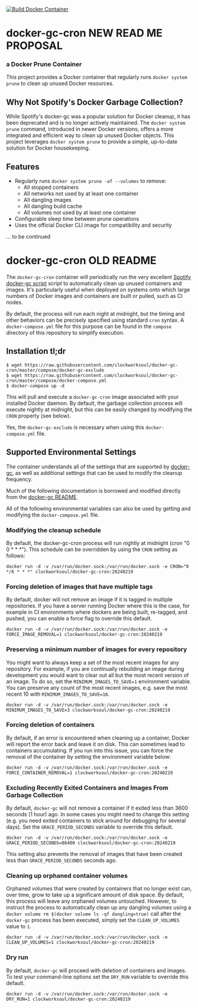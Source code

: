 [![Build Docker Container](https://github.com/Smeeth/docker-gc-cron/actions/workflows/build.yaml/badge.svg?branch=master&event=push)](https://github.com/Smeeth/docker-gc-cron/actions/workflows/build.yaml)

# docker-gc-cron NEW READ ME PROPOSAL
### a Docker Prune Container

This project provides a Docker container that regularly runs `docker system prune` to clean up unused Docker resources.

## Why Not Spotify's Docker Garbage Collection?

While Spotify's docker-gc was a popular solution for Docker cleanup, it has been deprecated and is no longer actively maintained. The `docker system prune` command, introduced in newer Docker versions, offers a more integrated and efficient way to clean up unused Docker objects. This project leverages `docker system prune` to provide a simple, up-to-date solution for Docker housekeeping.

## Features

- Regularly runs `docker system prune -af --volumes` to remove:
  - All stopped containers
  - All networks not used by at least one container
  - All dangling images
  - All dangling build cache
  - All volumes not used by at least one container
- Configurable sleep time between prune operations
- Uses the official Docker CLI image for compatibility and security

... to be continued



# docker-gc-cron OLD README

The `docker-gc-cron` container will periodically run the very excellent [Spotify docker-gc script](https://github.com/spotify/docker-gc) script to automatically clean up unused containers and images.  It's particularly useful when deployed on systems onto which large numbers of Docker images and containers are built or pulled, such as CI nodes.

By default, the process will run each night at midnight, but the timing and other behaviors can be precisely specified using standard `cron` syntax. A `docker-compose.yml` file for this purpose can be found in the `compose` directory of this repository to simplify execution.


## Installation tl;dr

```
$ wget https://raw.githubusercontent.com/clockworksoul/docker-gc-cron/master/compose/docker-gc-exclude
$ wget https://raw.githubusercontent.com/clockworksoul/docker-gc-cron/master/compose/docker-compose.yml
$ docker-compose up -d
```

This will pull and execute a `docker-gc-cron` image associated with your installed Docker daemon. By default, the garbage collection process will execute nightly at midnight, but this can be easily changed by modifying the `CRON` property (see below).

Yes, the `docker-gc-exclude` _is_ necessary when using this `docker-compose.yml` file.


## Supported Environmental Settings

The container understands all of the settings that are supported by [docker-gc](https://github.com/spotify/docker-gc), as well as additional settings that can be used to modify the cleanup frequency.

Much of the following documentation is borrowed and modified directly from the [docker-gc README](https://github.com/spotify/docker-gc/blob/master/README.md#excluding-images-from-garbage-collection).


All of the following environmental variables can also be used by getting and modifying the `docker-compose.yml` file.


### Modifying the cleanup schedule

By default, the docker-gc-cron process will run nightly at midnight (cron "0 0 * * *"). This schedule can be overridden by using the `CRON` setting as follows:

```
docker run -d -v /var/run/docker.sock:/var/run/docker.sock -e CRON="0 */6 * * *" clockworksoul/docker-gc-cron:20240219
```


### Forcing deletion of images that have multiple tags

By default, docker will not remove an image if it is tagged in multiple repositories. 
If you have a server running Docker where this is the case, for example in CI environments where dockers are being built, re-tagged, and pushed, you can enable a force flag to override this default.

```
docker run -d -v /var/run/docker.sock:/var/run/docker.sock -e FORCE_IMAGE_REMOVAL=1 clockworksoul/docker-gc-cron:20240219
```


### Preserving a minimum number of images for every repository

You might want to always keep a set of the most recent images for any repository. For example, if you are continually rebuilding an image during development you would want to clear out all but the most recent version of an image. To do so, set the `MINIMUM_IMAGES_TO_SAVE=1` environment variable. You can preserve any count of the most recent images, e.g. save the most recent 10 with `MINIMUM_IMAGES_TO_SAVE=10`.

```
docker run -d -v /var/run/docker.sock:/var/run/docker.sock -e MINIMUM_IMAGES_TO_SAVE=3 clockworksoul/docker-gc-cron:20240219
```


### Forcing deletion of containers

By default, if an error is encountered when cleaning up a container, Docker will report the error back and leave it on disk. 
This can sometimes lead to containers accumulating. If you run into this issue, you can force the removal of the container by setting the environment variable below:

```
docker run -d -v /var/run/docker.sock:/var/run/docker.sock -e FORCE_CONTAINER_REMOVAL=1 clockworksoul/docker-gc-cron:20240219
```


### Excluding Recently Exited Containers and Images From Garbage Collection

By default, `docker-gc` will not remove a container if it exited less than 3600 seconds (1 hour) ago. In some cases you might need to change this setting (e.g. you need exited containers to stick around for debugging for several days). Set the `GRACE_PERIOD_SECONDS` variable to override this default.

```
docker run -d -v /var/run/docker.sock:/var/run/docker.sock -e GRACE_PERIOD_SECONDS=86400 clockworksoul/docker-gc-cron:20240219
```

This setting also prevents the removal of images that have been created less than `GRACE_PERIOD_SECONDS` seconds ago.


### Cleaning up orphaned container volumes

Orphaned volumes that were created by containers that no longer exist can, over time, grow to take up a significant amount of disk space. By default, this process will leave any orphaned volumes untouched. However, to instruct the process to automatically clean up any dangling volumes using a `docker volume rm $(docker volume ls -qf dangling=true)` call after the `docker-gc` process has been executed, simply set the `CLEAN_UP_VOLUMES` value to `1`.

```
docker run -d -v /var/run/docker.sock:/var/run/docker.sock -e CLEAN_UP_VOLUMES=1 clockworksoul/docker-gc-cron:20240219
```


### Dry run
By default, `docker-gc` will proceed with deletion of containers and images. To test your command-line options set the `DRY_RUN` variable to override this default.

```
docker run -d -v /var/run/docker.sock:/var/run/docker.sock -e DRY_RUN=1 clockworksoul/docker-gc-cron:20240219
```

